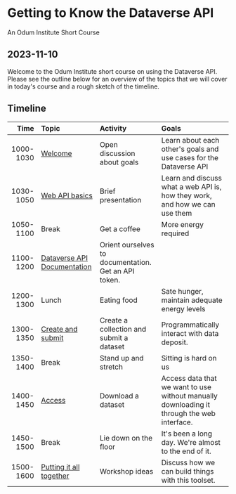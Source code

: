 # Getting to Know the Dataverse API

An Odum Institute Short Course

## 2023-11-10

Welcome to the Odum Institute short course on using the Dataverse API.
Please see the outline below for an overview of the topics that we will cover in today's course and a rough sketch of the timeline. 

## Timeline

| Time | Topic | Activity | Goals | 
| ---:|:--- |:--- |:--- |
| 1000-1030 | [Welcome](./welcome.md) | Open discussion about goals | Learn about each other's goals and use cases for the Dataverse API | 
| 1030-1050 | [Web API basics](./basics.md) | Brief presentation | Learn and discuss what a web API is, how they work, and how we can use them |
| 1050-1100 | Break | Get a coffee | More energy required |
| 1100-1200 | [Dataverse API Documentation](./documentation.md) | Orient ourselves to documentation. Get an API token. | 
| 1200-1300 | Lunch | Eating food | Sate hunger, maintain adequate energy levels |
| 1300-1350 | [Create and submit](./create.md) | Create a collection and submit a dataset | Programmatically interact with data deposit. |
| 1350-1400 | Break | Stand up and stretch | Sitting is hard on us | 
| 1400-1450 | [Access](./access.md) | Download a dataset | Access data that we want to use without manually downloading it through the web interface.  |
| 1450-1500 | Break | Lie down on the floor | It's been a long day. We're almost to the end of it. | 
| 1500-1600 | [Putting it all together](./build.md) | Workshop ideas | Discuss how we can build things with this toolset. |


